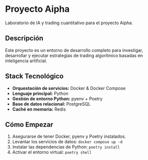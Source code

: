 # Proyecto Aipha

Laboratorio de IA y trading cuantitativo para el proyecto Aipha.

## Descripción

Este proyecto es un entorno de desarrollo completo para investigar, desarrollar y ejecutar estrategias de trading algorítmico basadas en inteligencia artificial.

## Stack Tecnológico

*   **Orquestación de servicios:** Docker & Docker Compose
*   **Lenguaje principal:** Python
*   **Gestión de entorno Python:** pyenv + Poetry
*   **Base de datos relacional:** PostgreSQL
*   **Caché en memoria:** Redis

## Cómo Empezar

1.  Asegurarse de tener Docker, pyenv y Poetry instalados.
2.  Levantar los servicios de datos: `docker compose up -d`
3.  Instalar las dependencias de Python: `poetry install`
4.  Activar el entorno virtual: `poetry shell`
